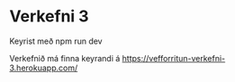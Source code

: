 # Verkefni 3

Keyrist með npm run dev

Verkefnið má finna keyrandi á https://vefforritun-verkefni-3.herokuapp.com/
